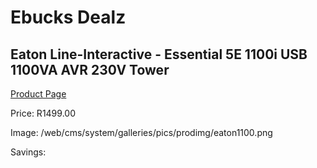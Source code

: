 
# Ebucks Dealz
## Eaton Line-Interactive - Essential 5E 1100i USB 1100VA AVR 230V Tower
[Product Page](https://www.ebucks.com/web/shop/productSelected.do?prodId=1222227266&catId=714948688)

Price: R1499.00

Image: /web/cms/system/galleries/pics/prodimg/eaton1100.png

Savings: 


	